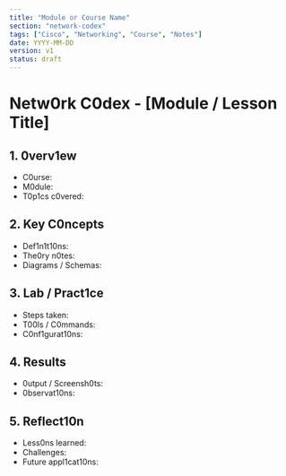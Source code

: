```yaml
---
title: "Module or Course Name"
section: "network-codex"
tags: ["Cisco", "Networking", "Course", "Notes"]
date: YYYY-MM-DD
version: v1
status: draft
---
```


# Netw0rk C0dex - [Module / Lesson Title]

## 1. 0verv1ew
- C0urse:  
- M0dule:  
- T0p1cs c0vered:  

## 2. Key C0ncepts
- Def1n1t10ns:  
- The0ry n0tes:  
- Diagrams / Schemas:  

## 3. Lab / Pract1ce
- Steps taken:  
- T00ls / C0mmands:  
- C0nf1gurat10ns:  

## 4. Results
- 0utput / Screensh0ts:  
- 0bservat10ns:  

## 5. Reflect10n
- Less0ns learned:  
- Challenges:  
- Future appl1cat10ns:  
